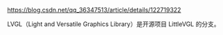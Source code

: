  https://blog.csdn.net/qq_36347513/article/details/122719322

LVGL（Light and Versatile Graphics Library）是开源项目 LittleVGL 的分支。




